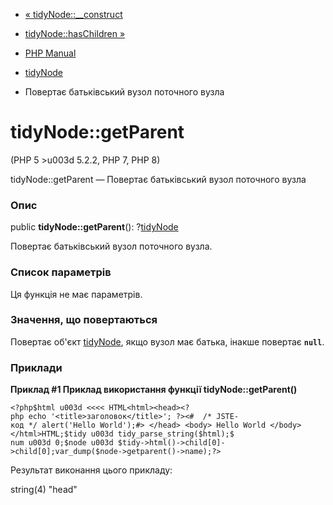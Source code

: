 - [« tidyNode::\_\_construct](tidynode.construct.md)
- [tidyNode::hasChildren »](tidynode.haschildren.md)

- [PHP Manual](index.md)
- [tidyNode](class.tidynode.md)
- Повертає батьківський вузол поточного вузла

# tidyNode::getParent

(PHP 5 \>u003d 5.2.2, PHP 7, PHP 8)

tidyNode::getParent — Повертає батьківський вузол поточного вузла

### Опис

public **tidyNode::getParent**(): ?[tidyNode](class.tidynode.md)

Повертає батьківський вузол поточного вузла.

### Список параметрів

Ця функція не має параметрів.

### Значення, що повертаються

Повертає об'єкт [tidyNode](class.tidynode.md), якщо вузол має
батька, інакше повертає **`null`**.

### Приклади

**Приклад #1 Приклад використання функції **tidyNode::getParent()****

` <?php$html u003d <<<< HTML<html><head><?php echo '<title>заголовок</title>'; ?><#  /* JSTE-код */ alert('Hello World');#> </head> <body> Hello World </body></html>HTML;$tidy u003d tidy_parse_string($html);$ num u003d 0;$node u003d $tidy->html()->child[0]->child[0];var_dump($node->getparent()->name);?> `

Результат виконання цього прикладу:

string(4) "head"
